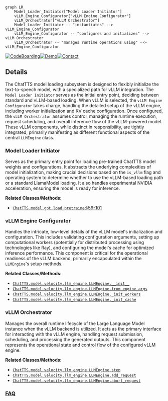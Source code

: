 ```mermaid
graph LR
    Model_Loader_Initiator["Model Loader Initiator"]
    vLLM_Engine_Configurator["vLLM Engine Configurator"]
    vLLM_Orchestrator["vLLM Orchestrator"]
    Model_Loader_Initiator -- "instantiates" --> vLLM_Engine_Configurator
    vLLM_Engine_Configurator -- "configures and initializes" --> vLLM_Orchestrator
    vLLM_Orchestrator -- "manages runtime operations using" --> vLLM_Engine_Configurator
```

[![CodeBoarding](https://img.shields.io/badge/Generated%20by-CodeBoarding-9cf?style=flat-square)](https://github.com/CodeBoarding/CodeBoarding)[![Demo](https://img.shields.io/badge/Try%20our-Demo-blue?style=flat-square)](https://www.codeboarding.org/demo)[![Contact](https://img.shields.io/badge/Contact%20us%20-%20contact@codeboarding.org-lightgrey?style=flat-square)](mailto:contact@codeboarding.org)

## Details

The ChatTTS model loading subsystem is designed to flexibly initialize the text-to-speech model, with a specialized path for vLLM integration. The `Model Loader Initiator` serves as the initial entry point, deciding between standard and vLLM-based loading. When vLLM is selected, the `vLLM Engine Configurator` takes charge, handling the detailed setup of the vLLM engine, including worker initialization and KV cache configuration. Once configured, the `vLLM Orchestrator` assumes control, managing the runtime execution, request scheduling, and overall inference flow of the vLLM-powered model. These vLLM components, while distinct in responsibility, are tightly integrated, primarily manifesting as different functional aspects of the central `LLMEngine` class.

### Model Loader Initiator
Serves as the primary entry point for loading pre-trained ChatTTS model weights and configurations. It abstracts the underlying complexities of model initialization, making crucial decisions based on the `is_vllm` flag and operating system to determine whether to use the vLLM-based loading path or a standard LlamaModel loading. It also handles experimental NVIDIA acceleration, ensuring the model is ready for inference.


**Related Classes/Methods**:

- <a href="git@github.com:2noise/ChatTTS.git/blob/main/temp/66139c40963e46aca2622f4704dac99e/ChatTTS/model/gpt.py#L59-L101" target="_blank" rel="noopener noreferrer">`ChatTTS.model.gpt.load_pretrained`:59-101</a>


### vLLM Engine Configurator
Handles the intricate, low-level details of the vLLM model's initialization and configuration. This includes validating configuration arguments, setting up computational workers (potentially for distributed processing using technologies like Ray), and configuring the model's cache for optimized inference performance. This component is critical for the operational readiness of the vLLM backend, primarily encapsulated within the `LLMEngine`'s setup methods.


**Related Classes/Methods**:

- <a href="git@github.com:2noise/ChatTTS.git/blob/main/temp/66139c40963e46aca2622f4704dac99e/ChatTTS/model/velocity/llm_engine.py" target="_blank" rel="noopener noreferrer">`ChatTTS.model.velocity.llm_engine.LLMEngine.__init__`</a>
- <a href="git@github.com:2noise/ChatTTS.git/blob/main/temp/66139c40963e46aca2622f4704dac99e/ChatTTS/model/velocity/llm_engine.py" target="_blank" rel="noopener noreferrer">`ChatTTS.model.velocity.llm_engine.LLMEngine.from_engine_args`</a>
- <a href="git@github.com:2noise/ChatTTS.git/blob/main/temp/66139c40963e46aca2622f4704dac99e/ChatTTS/model/velocity/llm_engine.py" target="_blank" rel="noopener noreferrer">`ChatTTS.model.velocity.llm_engine.LLMEngine._init_workers`</a>
- <a href="git@github.com:2noise/ChatTTS.git/blob/main/temp/66139c40963e46aca2622f4704dac99e/ChatTTS/model/velocity/llm_engine.py" target="_blank" rel="noopener noreferrer">`ChatTTS.model.velocity.llm_engine.LLMEngine._init_cache`</a>


### vLLM Orchestrator
Manages the overall runtime lifecycle of the Large Language Model instance when the vLLM backend is utilized. It acts as the primary interface for interacting with the vLLM engine, handling request submission, scheduling, and processing the generated outputs. This component represents the operational state and control flow of the configured vLLM engine.


**Related Classes/Methods**:

- <a href="git@github.com:2noise/ChatTTS.git/blob/main/temp/66139c40963e46aca2622f4704dac99e/ChatTTS/model/velocity/llm_engine.py" target="_blank" rel="noopener noreferrer">`ChatTTS.model.velocity.llm_engine.LLMEngine.step`</a>
- <a href="git@github.com:2noise/ChatTTS.git/blob/main/temp/66139c40963e46aca2622f4704dac99e/ChatTTS/model/velocity/llm_engine.py" target="_blank" rel="noopener noreferrer">`ChatTTS.model.velocity.llm_engine.LLMEngine.add_request`</a>
- <a href="git@github.com:2noise/ChatTTS.git/blob/main/temp/66139c40963e46aca2622f4704dac99e/ChatTTS/model/velocity/llm_engine.py" target="_blank" rel="noopener noreferrer">`ChatTTS.model.velocity.llm_engine.LLMEngine.abort_request`</a>




### [FAQ](https://github.com/CodeBoarding/GeneratedOnBoardings/tree/main?tab=readme-ov-file#faq)